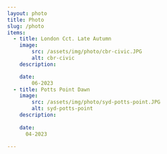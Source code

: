 ```yaml
---
layout: photo
title: Photo
slug: /photo
items:  
  - title: London Cct. Late Autumn
    image: 
        src: /assets/img/photo/cbr-civic.JPG
        alt: cbr-civic
    description:

    date:
        06-2023
  - title: Potts Point Dawn
    image: 
        src: /assets/img/photo/syd-potts-point.JPG
        alt: syd-potts-point
    description:
       
    date:
      04-2023
      
---
```


